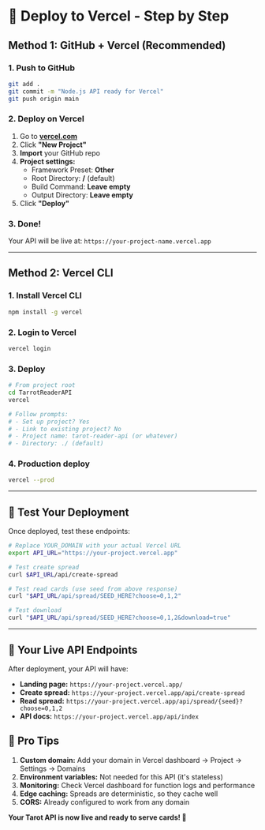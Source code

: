 # 🚀 Deploy to Vercel - Step by Step

## Method 1: GitHub + Vercel (Recommended)

### 1. Push to GitHub
```bash
git add .
git commit -m "Node.js API ready for Vercel"
git push origin main
```

### 2. Deploy on Vercel
1. Go to **[vercel.com](https://vercel.com)**
2. Click **"New Project"**
3. **Import** your GitHub repo
4. **Project settings:**
   - Framework Preset: **Other**
   - Root Directory: **/** (default)
   - Build Command: **Leave empty**
   - Output Directory: **Leave empty**
5. Click **"Deploy"**

### 3. Done! 
Your API will be live at: `https://your-project-name.vercel.app`

---

## Method 2: Vercel CLI

### 1. Install Vercel CLI
```bash
npm install -g vercel
```

### 2. Login to Vercel
```bash
vercel login
```

### 3. Deploy
```bash
# From project root
cd TarrotReaderAPI
vercel

# Follow prompts:
# - Set up project? Yes
# - Link to existing project? No  
# - Project name: tarot-reader-api (or whatever)
# - Directory: ./ (default)
```

### 4. Production deploy
```bash
vercel --prod
```

---

## 🧪 Test Your Deployment

Once deployed, test these endpoints:

```bash
# Replace YOUR_DOMAIN with your actual Vercel URL
export API_URL="https://your-project.vercel.app"

# Test create spread
curl $API_URL/api/create-spread

# Test read cards (use seed from above response)
curl "$API_URL/api/spread/SEED_HERE?choose=0,1,2"

# Test download
curl "$API_URL/api/spread/SEED_HERE?choose=0,1,2&download=true"
```

---

## 🔗 Your Live API Endpoints

After deployment, your API will have:

- **Landing page:** `https://your-project.vercel.app/`
- **Create spread:** `https://your-project.vercel.app/api/create-spread`
- **Read spread:** `https://your-project.vercel.app/api/spread/{seed}?choose=0,1,2`
- **API docs:** `https://your-project.vercel.app/api/index`

## 🎯 Pro Tips

1. **Custom domain:** Add your domain in Vercel dashboard → Project → Settings → Domains
2. **Environment variables:** Not needed for this API (it's stateless)
3. **Monitoring:** Check Vercel dashboard for function logs and performance
4. **Edge caching:** Spreads are deterministic, so they cache well
5. **CORS:** Already configured to work from any domain

**Your Tarot API is now live and ready to serve cards! 🔮**
